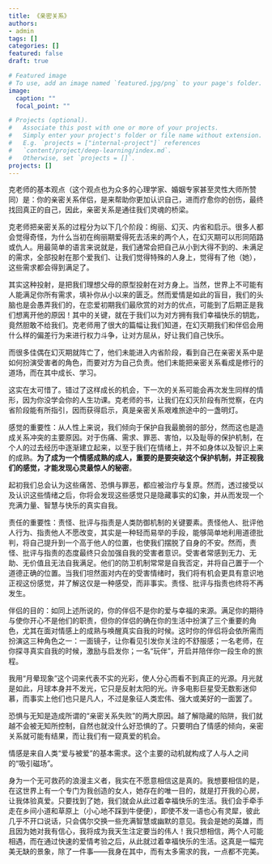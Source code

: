 ```yaml
---
title: 《亲密关系》
authors:
- admin
tags: []
categories: []
featured: false
draft: true

# Featured image
# To use, add an image named `featured.jpg/png` to your page's folder. 
image:
  caption: ""
  focal_point: ""

# Projects (optional).
#   Associate this post with one or more of your projects.
#   Simply enter your project's folder or file name without extension.
#   E.g. `projects = ["internal-project"]` references 
#   `content/project/deep-learning/index.md`.
#   Otherwise, set `projects = []`.
projects: []
---
```


克老师的基本观点（这个观点也为众多的心理学家、婚姻专家甚至灵性大师所赞同）是：你的亲密关系伴侣，是来帮助你更加认识自己，进而疗愈你的创伤，最终找回真正的自己，因此，亲密关系是通往我们灵魂的桥梁。

克老师把亲密关系的过程分为以下几个阶段：绚丽、幻灭、内省和启示。很多人都会觉得奇怪，为什么当初在绚丽期爱得死去活来的两个人，在幻灭期可以形同陌路或仇人。用最简单的语言来说就是，我们通常会把自己从小到大得不到的、未满足的需求，全部投射在那个爱我们、让我们觉得特殊的人身上，觉得有了他（她），这些需求都会得到满足了。

其实这种投射，是把我们理想父母的原型投射在对方身上。当然，世界上不可能有人能满足你所有需求，填补你从小以来的匮乏。然而爱情是如此的盲目，我们的头脑也是会愚弄我们的，在恋爱初期我们最欣赏的对方的优点，可能到了后期正是我们想离开他的原因！其中的关键，就在于我们以为对方拥有我们幸福快乐的钥匙，竟然胆敢不给我们。克老师用了很大的篇幅让我们知道，在幻灭期我们和伴侣会用什么样的偏差行为来进行权力斗争，让对方屈从，好让我们自己快乐。

而很多佳偶在幻灭期就阵亡了，他们未能进入内省阶段，看到自己在亲密关系中是如何扮演受害者的角色，而要对方为自己负责。他们未能把亲密关系看成是修行的道场，而在其中成长、学习。

这实在太可惜了。错过了这样成长的机会，下一次的关系可能会再次发生同样的情形，因为你没学会你的人生功课。克老师的书，让我们在幻灭阶段有所觉察，在内省阶段能有所指引，因而获得启示，真是亲密关系艰难旅途中的一盏明灯。

感觉的重要性：从人性上来说，我们倾向于保护自我最脆弱的部分，然而这也是造成关系冲突的主要原因。对于伤痛、需求、罪恶、害怕，以及耻辱的保护机制，在个人的过去经历中逐渐建立起来，以至于我们在情绪上，并不如身体以及智识上来的成熟。**为了成为一个情感成熟的成人，重要的是要突破这个保护机制，并正视我们的感觉，才能发现心灵最惊人的秘密**。

起初我们总会认为这些痛苦、恐惧与罪恶，都应被治疗与复原。然而，透过接受以及认识这些情绪之后，你将会发现这些感觉只是隐藏事实的幻象，并从而发现一个充满力量、智慧与快乐的真实自我。

责任的重要性：责怪、批评与指责是人类防御机制的关键要素。责怪他人、批评他人行为、指责他人不愿改变，其实是一种轻而易举的手段，能够简单地利用道德批判，将自己提升到一个高于他人的位置，也使我们摆脱了自身的不安。然而，责怪、批评与指责的态度最终只会加强自我的受害者意识。受害者常感到无力、无助、无价值且无法自我满足。他们的防卫机制常常是自我否定，并将自己置于一个道德正确的位置。当我们坦然面对内在的受害情绪时，我们将有机会更具有意识地正视这份感觉，并了解这仅是一种感受，而非事实。责怪、批评与指责也终将不再发生。

伴侣的目的：如同上述所说的，你的伴侣不是你的爱与幸福的来源。满足你的期待与使你开心不是他们的职责，但你的伴侣的确在你的生活中扮演了三个重要的角色，尤其在面对情感上的成熟与唤醒真实自我的时候。这时你的伴侣将会依所需而扮演这三种角色之一：一面镜子，让你看见引发你关注的不舒服感；一名老师，在你探寻真实自我的时候，激励与启发你；一名“玩伴”，开启并陪伴你一段生命的旅程。

我用“月晕现象”这个词来代表不实的光彩，使人分心而看不到真正的光源。月光就是如此，月球本身并不发光，它只是反射太阳的光。许多电影巨星受无数影迷仰慕，而事实上他们也只是凡人，不过是象征人类宏伟、强大或美好的一面罢了。

恐惧与无知是造成所谓的“亲密关系失败”的两大原因。越了解隐藏的陷阱，我们就越不会被无知所控制，自然也就没什么好恐惧的了。只要明白了情感的倾向，亲密关系就可能有结果，而让我们有一窥真爱的机会。

情感是来自人类“爱与被爱”的基本需求。这个主要的动机就构成了人与人之间的“吸引磁场”。

身为一个无可救药的浪漫主义者，我实在不愿意相信这是真的。我想要相信的是，在这世界上有一个专门为我创造的女人，她存在的唯一目的，就是打开我的心房，让我体验真爱。只要找到了她，我们就会从此过着幸福快乐的生活。我们会手牵手走在乡间小道和草原上（小心地不踩到牛便便），即使不发一语也心有灵犀，彼此几乎不开口说话，只会偶尔交换一些充满智慧或幽默的意见。我会是她的英雄，而且因为她对我有信心，我将成为我天生注定要当的伟人！我只想相信，两个人可能相遇，而在通过快速的爱情考验之后，从此就过着幸福快乐的生活。这真是一幅完美无缺的景象，除了一件事——我身在其中，而有太多需求的我，一点都不完美。